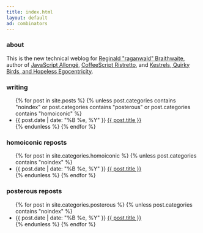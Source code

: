 ```yaml
---
title: index.html
layout: default
ad: combinators
---
```


### about

This is the new technical weblog for [Reginald "raganwald" Braithwaite](http://braythwayt.com), author of [JavaScript Allongé](http://leanpub.com/javascript-allonge), [CoffeeScript Ristretto](http://ristrettolo.gy), and [Kestrels, Quirky Birds, and Hopeless Egocentricity](http://combinators.info).

### writing

<div class="related">
  <ul>
    {% for post in site.posts %}
      {% unless post.categories contains "noindex" or post.categories contains "posterous" or post.categories contains "homoiconic" %}
        <li>
    <span>{{ post.date | date: "%B %e, %Y" }}</span> <a href="{{ post.url }}">{{ post.title }}</a>
        </li>
      {% endunless %}
    {% endfor %}
  </ul>
</div>

### homoiconic reposts

<div class="related">
  <ul>
    {% for post in site.categories.homoiconic %}
      {% unless post.categories contains "noindex" %}
        <li>
    <span>{{ post.date | date: "%B %e, %Y" }}</span> <a href="{{ post.url }}">{{ post.title }}</a>
        </li>
      {% endunless %}
    {% endfor %}
  </ul>
</div>

### posterous reposts

<div class="related">
  <ul>
    {% for post in site.categories.posterous %}
      {% unless post.categories contains "noindex" %}
        <li>
    <span>{{ post.date | date: "%B %e, %Y" }}</span> <a href="{{ post.url }}">{{ post.title }}</a>
        </li>
      {% endunless %}
    {% endfor %}
  </ul>
</div>